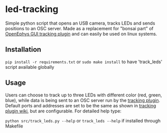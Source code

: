 # led-tracking

Simple python script that opens an USB camera, tracks LEDs and sends positions to an OSC server.
Made as a replacement for "bonsai part" of [OpenEphys GUI tracking plugin](https://github.com/CINPLA/tracking-plugin) and can easily be used on linux systems.

## Installation

`pip install -r requirements.txt` or `sudo make install` to have 'track_leds' script available globally

## Usage

Users can choose to track up to three LEDs with different color (red, green, blue), while data is being sent to an OSC server run by the [tracking plugin](https://github.com/CINPLA/tracking-plugin). 
Default ports and addresses are set to be the same as shown in [tracking plugin wiki](https://github.com/CINPLA/tracking-plugin/wiki), but are configurable. For detailed help type:

`python src/track_leds.py --help` or `track_leds --help` if installed through Makefile

